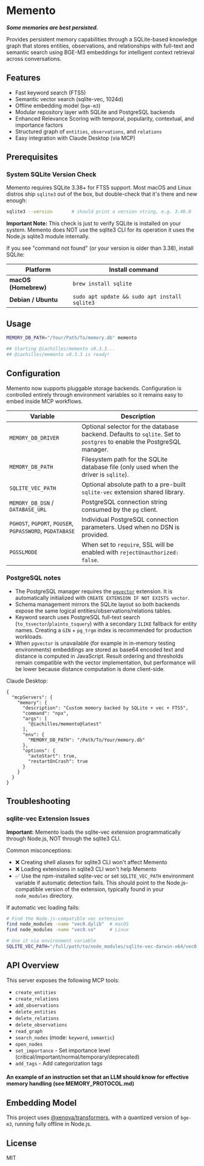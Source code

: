 # Memento
***Some memories are best persisted.***

Provides persistent memory capabilities through a SQLite-based knowledge graph that stores entities, observations, and relationships with full-text and semantic search using BGE-M3 embeddings for intelligent context retrieval across conversations.
## Features

- Fast keyword search (FTS5)
- Semantic vector search (sqlite-vec, 1024d)
- Offline embedding model (`bge-m3`)
- Modular repository layer with SQLite and PostgreSQL backends
- Enhanced Relevance Scoring with temporal, popularity, contextual, and importance factors
- Structured graph of `entities`, `observations`, and `relations`
- Easy integration with Claude Desktop (via MCP)

## Prerequisites

### System SQLite Version Check

Memento requires SQLite 3.38+ for FTS5 support. Most macOS and Linux distros ship `sqlite3` out of the box, but double-check that it's there and new enough:

```bash
sqlite3 --version       # should print a version string, e.g. 3.46.0
```

**Important Note:** This check is just to verify SQLite is installed on your system. Memento does NOT use the sqlite3 CLI for its operation it uses the Node.js sqlite3 module internally.

If you see "command not found" (or your version is older than 3.38), install SQLite:

| Platform             | Install command                               |
| -------------------- | --------------------------------------------- |
| **macOS (Homebrew)** | `brew install sqlite`                         |
| **Debian / Ubuntu**  | `sudo apt update && sudo apt install sqlite3` |


## Usage

```bash
MEMORY_DB_PATH="/Your/Path/To/memory.db" memento

## Starting @iachilles/memento v0.3.3...
## @iachilles/memento v0.3.3 is ready!
```

## Configuration

Memento now supports pluggable storage backends. Configuration is controlled
entirely through environment variables so it remains easy to embed inside MCP
workflows.

| Variable | Description |
| --- | --- |
| `MEMORY_DB_DRIVER` | Optional selector for the database backend. Defaults to `sqlite`. Set to `postgres` to enable the PostgreSQL manager. |
| `MEMORY_DB_PATH` | Filesystem path for the SQLite database file (only used when the driver is `sqlite`). |
| `SQLITE_VEC_PATH` | Optional absolute path to a pre-built `sqlite-vec` extension shared library. |
| `MEMORY_DB_DSN` / `DATABASE_URL` | PostgreSQL connection string consumed by the `pg` client. |
| `PGHOST`, `PGPORT`, `PGUSER`, `PGPASSWORD`, `PGDATABASE` | Individual PostgreSQL connection parameters. Used when no DSN is provided. |
| `PGSSLMODE` | When set to `require`, SSL will be enabled with `rejectUnauthorized: false`. |

### PostgreSQL notes

- The PostgreSQL manager requires the [`pgvector`](https://github.com/pgvector/pgvector)
  extension. It is automatically initialized with `CREATE EXTENSION IF NOT EXISTS vector`.
- Schema management mirrors the SQLite layout so both backends expose the same
  logical entities/observations/relations tables.
- Keyword search uses PostgreSQL full-text search (`to_tsvector`/`plainto_tsquery`)
  with a secondary `ILIKE` fallback for entity names. Creating a `GIN` +
  `pg_trgm` index is recommended for production workloads.
- When `pgvector` is unavailable (for example in in-memory testing environments)
  embeddings are stored as base64 encoded text and distance is computed in
  JavaScript. Result ordering and thresholds remain compatible with the vector
  implementation, but performance will be lower because distance computation is
  done client-side.

Claude Desktop:

```
{
  "mcpServers": {
    "memory": {
      "description": "Custom memory backed by SQLite + vec + FTS5",
      "command": "npx",
      "args": [
        "@iachilles/memento@latest"
      ],
      "env": {
        "MEMORY_DB_PATH": "/Path/To/Your/memory.db"
      },
      "options": {
        "autoStart": true,
        "restartOnCrash": true
      }
    }
  }
}
```

## Troubleshooting

### sqlite-vec Extension Issues

**Important:** Memento loads the sqlite-vec extension programmatically through Node.js, NOT through the sqlite3 CLI.

Common misconceptions:
- ❌ Creating shell aliases for sqlite3 CLI won't affect Memento
- ❌ Loading extensions in sqlite3 CLI won't help Memento
- ✅ Use the npm-installed sqlite-vec or set `SQLITE_VEC_PATH` environment variable if automatic detection fails. This should point to the Node.js-compatible version of the extension, typically found in your `node_modules` directory.

If automatic vec loading fails:
```bash
# Find the Node.js-compatible vec extension
find node_modules -name "vec0.dylib"  # macOS
find node_modules -name "vec0.so"     # Linux

# Use it via environment variable
SQLITE_VEC_PATH="/full/path/to/node_modules/sqlite-vec-darwin-x64/vec0.dylib" memento
```

## API Overview

This server exposes the following MCP tools:
- `create_entities`
- `create_relations`
- `add_observations`
- `delete_entities`
- `delete_relations`
- `delete_observations`
- `read_graph`
- `search_nodes` (mode: `keyword`, `semantic`)
- `open_nodes`
- `set_importance` - Set importance level (critical/important/normal/temporary/deprecated)
- `add_tags` - Add categorization tags
#### An example of an instruction set that an LLM should know for effective memory handling (see MEMORY_PROTOCOL.md)

## Embedding Model

This project uses [@xenova/transformers](https://www.npmjs.com/package/@xenova/transformers), with a quantized version of `bge-m3`, running fully offline in Node.js.


## License

MIT
